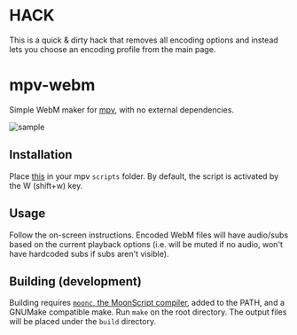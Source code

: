 # HACK

This is a quick & dirty hack that removes all encoding options and instead lets you choose an encoding profile from the main page.

# mpv-webm
Simple WebM maker for [mpv][mpv], with no external dependencies.

![sample](/img/sample.jpg)

## Installation
Place [this][build] in your mpv `scripts` folder. By default, the script is activated by the W (shift+w) key.

## Usage
Follow the on-screen instructions. Encoded WebM files will have audio/subs based on the current playback options (i.e. will be muted if no audio, won't have hardcoded subs if subs aren't visible).

## Building (development)
Building requires [`moonc`, the MoonScript compiler][moonscript], added to the PATH, and a GNUMake compatible make. Run `make` on the root directory. The output files will be placed under the `build` directory.

[build]: https://raw.githubusercontent.com/ElegantMonkey/mpv-webm/master/build/webm.lua
[mpv]: http://mpv.io
[moonscript]: http://moonscript.org
